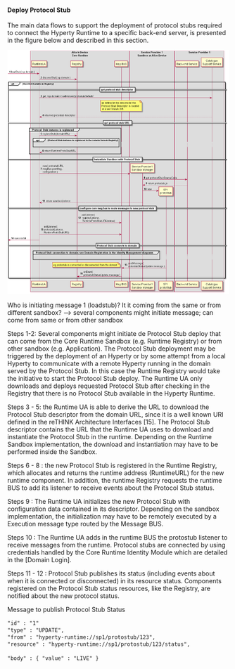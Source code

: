 #### Deploy Protocol Stub

The main data flows to support the deployment of protocol stubs required to connect the Hyperty Runtime to a specific back-end server, is presented in the figure below and described in this section.

![Figure @runtime-deploy-protostub: Deploy Protocol Stub](deploy-protostub.png)

Who is initiating message 1 (loadstub)? It it coming from the same or from different sandbox? --> several components might initiate message; can come from same or from other sandbox

Steps 1-2: Several components might initiate de Protocol Stub deploy that can come from the Core Runtime Sandbox (e.g. Runtime Registry) or from other sandbox (e.g. Application). The Protocol Stub deployment may be triggered by the deployment of an Hyperty or by some attempt from a local Hyperty to communicate with a remote Hyperty running in the domain served by the Protocol Stub. In this case the Runtime Registry would take the initiative to start the Protocol Stub deploy. The Runtime UA only downloads and deploys requested Protocol Stub after checking in the Registry that there is no Protocol Stub available in the Hyperty Runtime.

Steps 3 - 5: the Runtime UA is able to derive the URL to download the Protocol Stub descriptor from the domain URL, since it is a well known URI defined in the reTHINK Architecture Interfaces [15]. The Protocol Stub descriptor contains the URL that the Runtime UA uses to download and instantiate the Protocol Stub in the runtime. Depending on the Runtime Sandbox implementation, the download and instantiation may have to be performed inside the Sandbox.

Steps 6 - 8 : the new Protocol Stub is registered in the Runtime Registry, which allocates and returns the runtime address (RuntimeURL) for the new runtime component. In addition, the runtime Registry requests the runtime BUS to add its listener to receive events about the Protocol Stub status.

Steps 9 : The Runtime UA initializes the new Protocol Stub with configuration data contained in its descriptor. Depending on the sandbox implementation, the initialization may have to be remotely executed by a Execution message type routed by the Message BUS.

Steps 10 : The Runtime UA adds in the runtime BUS the protostub listener to receive messages from the runtime. Protocol stubs are connected by using credentials handled by the Core Runtime Identity Module which are detailed in the [Domain Login].

Steps 11 - 12 : Protocol Stub publishes its status (including events about when it is connected or disconnected) in its resource status. Components registered on the Protocol Stub status resources, like the Registry, are notified about the new protocol status.

Message to publish Protocol Stub Status

```
"id" : "1"
"type" : "UPDATE",
"from" : "hyperty-runtime://sp1/protostub/123",
"resource" : "hyperty-runtime://sp1/protostub/123/status",

"body" : { "value" : "LIVE" }
```
